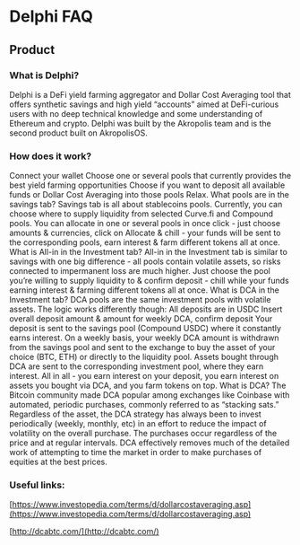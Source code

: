 # Delphi FAQ

## Product

### What is Delphi?

Delphi is a DeFi yield farming aggregator and Dollar Cost Averaging tool that offers synthetic savings and high yield “accounts” aimed at DeFi-curious users with no deep technical knowledge and some understanding of Ethereum and crypto. Delphi was built by the Akropolis team and is the second product built on AkropolisOS.

### How does it work?

Connect your wallet
Choose one or several pools that currently provides the best yield farming opportunities
Choose if you want to deposit all available funds or Dollar Cost Averaging into those pools
Relax.
What pools are in the savings tab?
Savings tab is all about stablecoins pools. Currently, you can choose where to supply liquidity from selected Curve.fi and Compound pools. You can allocate in one or several pools in once click - just choose amounts & currencies, click on Allocate & chill - your funds will be sent to the corresponding pools, earn interest & farm different tokens all at once.
What is All-in in the Investment tab?
All-in in the Investment tab is similar to savings with one big difference - all pools contain volatile assets, so risks connected to impermanent loss are much higher. Just choose the pool you’re willing to supply liquidity to & confirm deposit -  chill while your funds earning interest & farming different tokens all at once.
What is DCA in the Investment tab?
DCA pools are the same investment pools with volatile assets. The logic works differently though:
All deposits are in USDC
Insert overall deposit amount & amount for weekly DCA, confirm deposit
Your deposit is sent to the savings pool (Compound USDC) where it constantly earns interest. 
On a weekly basis, your weekly DCA amount is withdrawn from the savings pool and sent to the exchange to buy the asset of your choice (BTC, ETH) or directly to the liquidity pool.
Assets bought through DCA are sent to the corresponding investment pool, where they earn interest.
All in all - you earn interest on your deposit, you earn interest on assets you bought via DCA, and you farm tokens on top.
What is DCA?
The Bitcoin community made DCA popular among exchanges like Coinbase with automated, periodic purchases, commonly referred to as “stacking sats.” Regardless of the asset, the DCA strategy has always been to invest periodically (weekly, monthly, etc) in an effort to reduce the impact of volatility on the overall purchase. The purchases occur regardless of the price and at regular intervals. DCA effectively removes much of the detailed work of attempting to time the market in order to make purchases of equities at the best prices.

### Useful links:

[https://www.investopedia.com/terms/d/dollarcostaveraging.asp](https://www.investopedia.com/terms/d/dollarcostaveraging.asp)

[http://dcabtc.com/](http://dcabtc.com/)